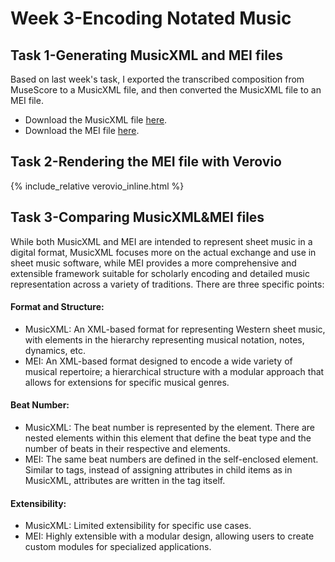 # Week 3-Encoding Notated Music
## Task 1-Generating MusicXML and MEI files
Based on last week's task, I exported the transcribed composition from MuseScore to a MusicXML file, and then converted the MusicXML file to an MEI file.

- Download the MusicXML file [here](../../data/Blank.Space.Taylor.Swift.musicxml).
- Download the MEI file [here](../../data/Blank.Space.Taylor.Swift.mei).

## Task 2-Rendering the MEI file with Verovio

{% include_relative verovio_inline.html %}

## Task 3-Comparing MusicXML&MEI files
While both MusicXML and MEI are intended to represent sheet music in a digital format, MusicXML focuses more on the actual exchange and use in sheet music software, while MEI provides a more comprehensive and extensible framework suitable for scholarly encoding and detailed music representation across a variety of traditions. There are three specific points:
#### Format and Structure:
- MusicXML: An XML-based format for representing Western sheet music, with elements in the hierarchy representing musical notation, notes, dynamics, etc.
- MEI: An XML-based format designed to encode a wide variety of musical repertoire; a hierarchical structure with a modular approach that allows for extensions for specific musical genres.
#### Beat Number:
- MusicXML: The beat number is represented by the <time> element. There are nested elements within this element that define the beat type and the number of beats in their respective <beats> and <beat-type> elements.
- MEI: The same beat numbers are defined in the self-enclosed <metreSig> element. Similar to <note> tags, instead of assigning attributes in child items as in MusicXML, attributes are written in the tag itself.
#### Extensibility:
- MusicXML: Limited extensibility for specific use cases.
- MEI: Highly extensible with a modular design, allowing users to create custom modules for specialized applications.
